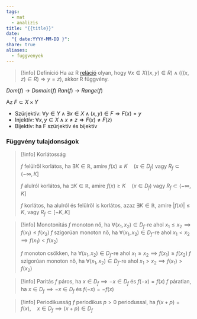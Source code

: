 ```yaml
---
tags:
  - mat
  - analizis
title: "{{title}}"
date:
  "{ date:YYYY-MM-DD }":
share: true
aliases:
  - fuggvenyek
---
```


>[!info] Definíció
Ha az R [reláció](./relacio.md) olyan, hogy $\forall x\in X((x,y)\in R)\land (((x,z)\in R)\Rightarrow y = z)$, akkor R függvény.

$Dom(f)\to Domain(f)$
$Ran(f)\to Range(f)$

Az $F\subset X\times Y$
* Szürjektív: ${\forall y\in Y}\land {\exists x\in X}\land (x,y)\in F \Rightarrow F(x)=y$
* Injektív: $\forall x,y\in X\land x\neq z \Rightarrow F(x)\neq F(z)$ 
* Bijektív: ha F szürjektív és bijektív

### Függvény tulajdonságok

>[!info] Korlátosság
>
>$f$ felülről korlátos, ha $\exists K\in\mathbb R$, amire $f(x)\leq K\quad(x\in D_f)$ vagy $R_f\subset(-\infty,K]$
>
>$f$ alulról korlátos, ha $\exists K\in\mathbb R$, amire $f(x)\geq K\quad(x\in D_f)$ vagy $R_f\subset(-\infty,K]$
>
>$f$ korlátos, ha alulról és felülről is korlátos, azaz $\exists K\in\mathbb R,$ amire $|f(x)|\leq K,$ vagy $R_f\subset[-K,K]$

>[!info] Monotonitás
>$f$ monoton nő, ha $\forall(x_1,x_2)\in D_f$-re ahol $x_1\leq x_2\implies f(x_1)\leq f(x_2)$
>$f$ szigorúan monoton nő, ha $\forall(x_1,x_2)\in D_f$-re ahol $x_1< x_2\implies f(x_1)< f(x_2)$ 
>
>$f$ monoton csökken, ha $\forall(x_1,x_2)\in D_f$-re ahol $x_1\geq x_2\implies f(x_1)\geq f(x_2)$
>$f$ szigorúan monoton nő, ha $\forall(x_1,x_2)\in D_f$-re ahol $x_1> x_2\implies f(x_1)>f(x_2)$ 

>[!info] Paritás
>$f$ páros, ha $x\in D_f\implies -x\in D_f$ és $f(-x)=f(x)$
>$f$ páratlan, ha $x\in D_f\implies -x\in D_f$ és $f(-x)=-f(x)$

>[!info] Periodikusság
>$f$ periodikus $p>0$ periodussal, ha $f(x+p)=f(x),\quad x\in D_f\implies(x+p)\in D_f$
>


